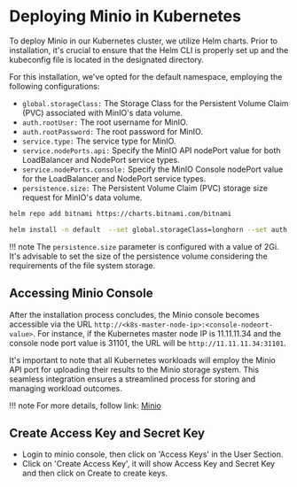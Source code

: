 # Deploying Minio in Kubernetes

To deploy Minio in our Kubernetes cluster, we utilize Helm charts. Prior to installation, it's crucial to ensure that the Helm CLI is properly set up and the kubeconfig file is located in the designated directory.

For this installation, we've opted for the default namespace, employing the following configurations:

- `global.storageClass:` The Storage Class for the Persistent Volume Claim (PVC) associated with MinIO's data volume.
- `auth.rootUser:` The root username for MinIO.
- `auth.rootPassword:` The root password for MinIO.
- `service.type:` The service type for MinIO.
- `service.nodePorts.api:` Specify the MinIO API nodePort value for both LoadBalancer and NodePort service types.
- `service.nodePorts.console:` Specify the MinIO Console nodePort value for the LoadBalancer and NodePort service types.
- `persistence.size:` The Persistent Volume Claim (PVC) storage size request for MinIO's data volume.

```bash
helm repo add bitnami https://charts.bitnami.com/bitnami

helm install -n default  --set global.storageClass=longhorn --set auth.rootUser=admin --set auth.rootPassword=test123456 --set service.type=NodePort --set service.nodePorts.api=31100 --set service.nodePorts.console=31101 --set persistence.size=2Gi my-minio bitnami/minio --version 12.9.4
```

!!! note
    The `persistence.size` parameter is configured with a value of 2Gi. It's advisable to set the size of the persistence volume considering the requirements of the file system storage.

## Accessing Minio Console

After the installation process concludes, the Minio console becomes accessible via the URL `http://<k8s-master-node-ip>:<console-nodeort-value>`. For instance, if the Kubernetes master node IP is 11.11.11.34 and the console node port value is 31101, the URL will be `http://11.11.11.34:31101`.

It's important to note that all Kubernetes workloads will employ the Minio API port for uploading their results to the Minio storage system. This seamless integration ensures a streamlined process for storing and managing workload outcomes.


!!! note
    For more details, follow link: [Minio](https://artifacthub.io/packages/helm/bitnami/minio)


## Create Access Key and Secret Key

- Login to minio console, then click on 'Access Keys' in the User Section.
- Click on 'Create Access Key', it will show Access Key and Secret Key and then click on Create to create keys. 